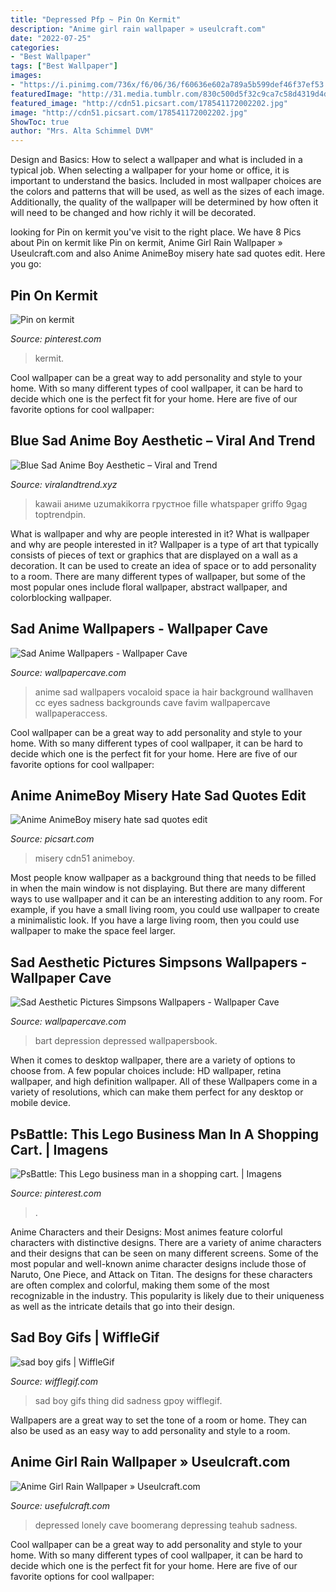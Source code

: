 ```yaml
---
title: "Depressed Pfp ~ Pin On Kermit"
description: "Anime girl rain wallpaper » useulcraft.com"
date: "2022-07-25"
categories:
- "Best Wallpaper"
tags: ["Best Wallpaper"]
images:
- "https://i.pinimg.com/736x/f6/06/36/f60636e602a789a5b599def46f37ef53.jpg"
featuredImage: "http://31.media.tumblr.com/830c500d5f32c9ca7c58d4319d4d08ef/tumblr_n8kvw10HoR1qatq71o1_400.gif"
featured_image: "http://cdn51.picsart.com/178541172002202.jpg"
image: "http://cdn51.picsart.com/178541172002202.jpg"
ShowToc: true
author: "Mrs. Alta Schimmel DVM"
---
```



Design and Basics: How to select a wallpaper and what is included in a typical job.
When selecting a wallpaper for your home or office, it is important to understand the basics. Included in most wallpaper choices are the colors and patterns that will be used, as well as the sizes of each image. Additionally, the quality of the wallpaper will be determined by how often it will need to be changed and how richly it will be decorated.

	

		
looking for Pin on kermit you've visit to the right place. We have 8 Pics about Pin on kermit like Pin on kermit, Anime Girl Rain Wallpaper » Useulcraft.com and also Anime AnimeBoy misery hate sad quotes edit. Here you go:
		
    
## Pin On Kermit

<img loading=lazy src="https://i.pinimg.com/736x/f6/06/36/f60636e602a789a5b599def46f37ef53.jpg" onerror="this.onerror=null;this.src='https://tse1.mm.bing.net/th?id=OIP.-Fz6ArEk7c81F-d8dd7zHQHaHX&amp;pid=15.1';" alt="Pin on kermit">

_Source: pinterest.com_

>kermit. 

	

Cool wallpaper can be a great way to add personality and style to your home. With so many different types of cool wallpaper, it can be hard to decide which one is the perfect fit for your home. Here are five of our favorite options for cool wallpaper: 

    
## Blue Sad Anime Boy Aesthetic – Viral And Trend

<img loading=lazy src="https://i.pinimg.com/originals/49/da/30/49da303512756d05a64e43f12e245623.jpg" onerror="this.onerror=null;this.src='https://tse1.mm.bing.net/th?id=OIP.eVi1S-jtedT7DfxdI6ILTQHaMG&amp;pid=15.1';" alt="Blue Sad Anime Boy Aesthetic – Viral and Trend">

_Source: viralandtrend.xyz_

>kawaii аниме uzumakikorra грустное fille whatspaper griffo 9gag toptrendpin. 

	

What is wallpaper and why are people interested in it?
What is wallpaper and why are people interested in it?
Wallpaper is a type of art that typically consists of pieces of text or graphics that are displayed on a wall as a decoration. It can be used to create an idea of space or to add personality to a room. There are many different types of wallpaper, but some of the most popular ones include floral wallpaper, abstract wallpaper, and colorblocking wallpaper.

    
## Sad Anime Wallpapers - Wallpaper Cave

<img loading=lazy src="https://wallpapercave.com/wp/wp1865056.jpg" onerror="this.onerror=null;this.src='https://tse1.mm.bing.net/th?id=OIP.F3jxElMivgjDN1u6OQB2pgHaEo&amp;pid=15.1';" alt="Sad Anime Wallpapers - Wallpaper Cave">

_Source: wallpapercave.com_

>anime sad wallpapers vocaloid space ia hair background wallhaven cc eyes sadness backgrounds cave favim wallpapercave wallpaperaccess. 

	

Cool wallpaper can be a great way to add personality and style to your home. With so many different types of cool wallpaper, it can be hard to decide which one is the perfect fit for your home. Here are five of our favorite options for cool wallpaper: 

    
## Anime AnimeBoy Misery Hate Sad Quotes Edit

<img loading=lazy src="http://cdn51.picsart.com/178541172002202.jpg" onerror="this.onerror=null;this.src='https://tse1.mm.bing.net/th?id=OIP.Cky4Z2rn0xsK8Yvkrn12UAHaG7&amp;pid=15.1';" alt="Anime AnimeBoy misery hate sad quotes edit">

_Source: picsart.com_

>misery cdn51 animeboy. 

	

Most people know wallpaper as a background thing that needs to be filled in when the main window is not displaying. But there are many different ways to use wallpaper and it can be an interesting addition to any room. For example, if you have a small living room, you could use wallpaper to create a minimalistic look. If you have a large living room, then you could use wallpaper to make the space feel larger.

    
## Sad Aesthetic Pictures Simpsons Wallpapers - Wallpaper Cave

<img loading=lazy src="https://wallpapercave.com/wp/wp5965184.jpg" onerror="this.onerror=null;this.src='https://tse1.mm.bing.net/th?id=OIP.MPKDrT4fzx4J5RXa6m222QHaNQ&amp;pid=15.1';" alt="Sad Aesthetic Pictures Simpsons Wallpapers - Wallpaper Cave">

_Source: wallpapercave.com_

>bart depression depressed wallpapersbook. 

	

When it comes to desktop wallpaper, there are a variety of options to choose from. A few popular choices include: HD wallpaper, retina wallpaper, and high definition wallpaper. All of these Wallpapers come in a variety of resolutions, which can make them perfect for any desktop or mobile device. 

    
## PsBattle: This Lego Business Man In A Shopping Cart. | Imagens

<img loading=lazy src="https://i.pinimg.com/736x/a2/e2/10/a2e2109ec7d9bb839e88f258ba5fda32.jpg" onerror="this.onerror=null;this.src='https://tse2.mm.bing.net/th?id=OIP.c-xzNzOgiFyYYEHSobWcGgHaF3&amp;pid=15.1';" alt="PsBattle: This Lego business man in a shopping cart. | Imagens">

_Source: pinterest.com_

>. 

	

Anime Characters and their Designs: Most animes feature colorful characters with distinctive designs.
There are a variety of anime characters and their designs that can be seen on many different screens. Some of the most popular and well-known anime character designs include those of Naruto, One Piece, and Attack on Titan. The designs for these characters are often complex and colorful, making them some of the most recognizable in the industry. This popularity is likely due to their uniqueness as well as the intricate details that go into their design.

    
## Sad Boy Gifs | WiffleGif

<img loading=lazy src="http://31.media.tumblr.com/830c500d5f32c9ca7c58d4319d4d08ef/tumblr_n8kvw10HoR1qatq71o1_400.gif" onerror="this.onerror=null;this.src='https://tse2.mm.bing.net/th?id=OIP.ZhoRNYORsXW1VEDytVKsrQAAAA&amp;pid=15.1';" alt="sad boy gifs | WiffleGif">

_Source: wifflegif.com_

>sad boy gifs thing did sadness gpoy wifflegif. 

	

Wallpapers are a great way to set the tone of a room or home. They can also be used as an easy way to add personality and style to a room.

    
## Anime Girl Rain Wallpaper » Useulcraft.com

<img loading=lazy src="https://www.usefulcraft.com/wp-content/uploads/2019/12/animegirlrainwallpaper-3.jpg" onerror="this.onerror=null;this.src='https://tse4.mm.bing.net/th?id=OIP.FnbMl1qTmUpCuqrdRUxz7QHaEK&amp;pid=15.1';" alt="Anime Girl Rain Wallpaper » Useulcraft.com">

_Source: usefulcraft.com_

>depressed lonely cave boomerang depressing teahub sadness. 

	

Cool wallpaper can be a great way to add personality and style to your home. With so many different types of cool wallpaper, it can be hard to decide which one is the perfect fit for your home. Here are five of our favorite options for cool wallpaper: 

